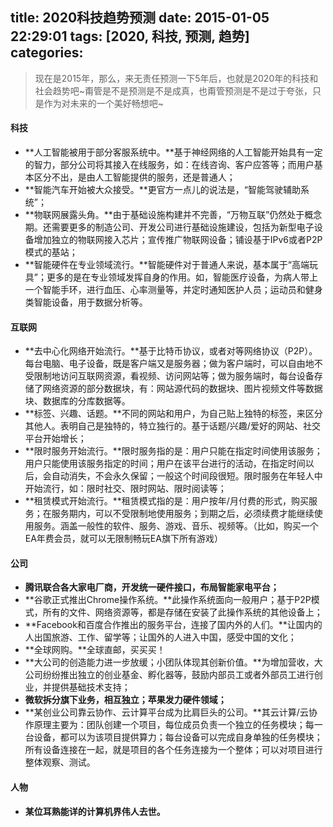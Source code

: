 title: 2020科技趋势预测
date: 2015-01-05 22:29:01
tags: [2020, 科技, 预测, 趋势]
categories:
---

> 现在是2015年，那么，来无责任预测一下5年后，也就是2020年的科技和社会趋势吧~甭管是不是预测是不是成真，也甭管预测是不是过于夸张，只是作为对未来的一个美好畅想吧~

#### 科技
- **人工智能被用于部分客服系统中。**基于神经网络的人工智能开始具有一定的智力，部分公司将其接入在线服务，如：在线咨询、客户应答等；而用户基本区分不出，是由人工智能提供的服务，还是普通人；
- **智能汽车开始被大众接受。**更官方一点儿的说法是，“智能驾驶辅助系统”；
- **物联网展露头角。**由于基础设施构建并不完善，“万物互联”仍然处于概念期。还需要更多的制造公司、开发公司进行基础设施建设，包括为新型电子设备增加独立的物联网接入芯片；宣传推广物联网设备；铺设基于IPv6或者P2P模式的基站；
- **智能硬件在专业领域流行。**智能硬件对于普通人来说，基本属于“高端玩具”；更多的是在专业领域发挥自身的作用。如，智能医疗设备，为病人带上一个智能手环，进行血压、心率测量等，并定时通知医护人员；运动员和健身类智能设备，用于数据分析等。

#### 互联网
- **去中心化网络开始流行。**基于比特币协议，或者对等网络协议（P2P）。每台电脑、电子设备，既是客户端又是服务器；做为客户端时，可以自由地不受限制地访问互联网资源，看视频、访问网站等；做为服务端时，每台设备存储了网络资源的部分数据块，有：网站源代码的数据块、图片视频文件等数据块、数据库的分库数据等。
- **标签、兴趣、话题。**不同的网站和用户，为自己贴上独特的标签，来区分其他人。表明自己是独特的，特立独行的。基于话题/兴趣/爱好的网站、社交平台开始增长；
- **限时服务开始流行。**限时服务指的是：用户只能在指定时间使用该服务；用户只能使用该服务指定的时间；用户在该平台进行的活动，在指定时间以后，会自动消失，不会永久保留；一般这个时间段很短。限时服务在年轻人中开始流行，如：限时社交、限时网站、限时阅读等；
- **租赁模式开始流行。**租赁模式指的是：用户按年/月付费的形式，购买服务；在服务期内，可以不受限制地使用服务；到期之后，必须续费才能继续使用服务。涵盖一般性的软件、服务、游戏、音乐、视频等。（比如，购买一个EA年费会员，就可以无限制畅玩EA旗下所有游戏）

#### 公司
- **腾讯联合各大家电厂商，开发统一硬件接口，布局智能家电平台；**
- **谷歌正式推出Chrome操作系统。**此操作系统面向一般用户；基于P2P模式，所有的文件、网络资源等，都是存储在安装了此操作系统的其他设备上；
- **Facebook和百度合作推出的服务平台，连接了国内外的人们。**让国内的人出国旅游、工作、留学等；让国外的人进入中国，感受中国的文化；
- **全球网购。**全球直邮，买买买！
- **大公司的创造能力进一步放缓；小团队体现其创新价值。**为增加营收，大公司纷纷推出独立的创业基金、孵化器等，鼓励内部员工或者外部员工进行创业，并提供基础技术支持；
- **微软拆分旗下业务，相互独立；苹果发力硬件领域；**
- **某创业公司靠云协作、云计算平台成为比肩巨头的公司。**其云计算/云协作原理主要为：团队创建一个项目，每位成员负责一个独立的任务模块；每一台设备，都可以为该项目提供算力；每台设备可以完成自身单独的任务模块；所有设备连接在一起，就是项目的各个任务连接为一个整体；可以对项目进行整体观察、测试。

#### 人物
- **某位耳熟能详的计算机界伟人去世。**